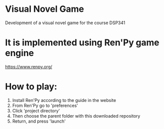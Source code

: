 # Visual Novel Game
Development of a visual novel game for the course DSP341

# It is implemented using Ren'Py game engine
https://www.renpy.org/

# How to play:
1. Install Ren'Py according to the guide in the website
2. From Ren'Py go to 'preferences'
3. Click 'project directory'
4. Then choose the parent folder with this downloaded repository
5. Return, and press 'launch'
